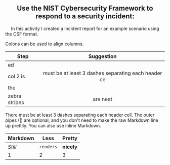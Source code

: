 <h2 align= "center">Use the NIST Cybersecurity Framework to respond to a security incident:</h2>
<p>
  &emsp; In this activity I created a incident report for an example scenario using the CSF format. 
</p>
Colons can be used to align columns.

| Step        | Suggestion           | 
| ------------- |:-------------:| 
| ed     |  |  There must be at least 3 dashes separating each header cell. The outer pipes (|) are optional, and you don't need to make the raw Markdown line up prettily. You can also use inline Markdown.|
| col 2 is      | must be at least 3 dashes separating each header ce </b>
the|  
| zebra stripes | are neat      |    

There must be at least 3 dashes separating each header cell.
The outer pipes (|) are optional, and you don't need to make the 
raw Markdown line up prettily. You can also use inline Markdown.

Markdown | Less | Pretty
--- | --- | ---
*Still* | `renders` | **nicely**
1 | 2 | 3
